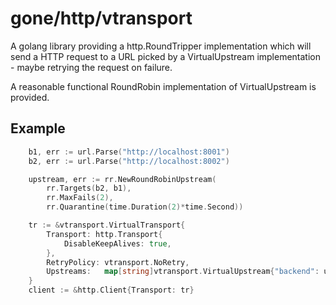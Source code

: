# gone/http/vtransport

A golang library providing a http.RoundTripper implementation which will send a HTTP request
to a URL picked by a VirtualUpstream implementation - maybe retrying the request on failure.

A reasonable functional RoundRobin implementation of VirtualUpstream is provided.

## Example

```go
	b1, err := url.Parse("http://localhost:8001")
	b2, err := url.Parse("http://localhost:8002")

	upstream, err := rr.NewRoundRobinUpstream(
		rr.Targets(b2, b1),
		rr.MaxFails(2),
		rr.Quarantine(time.Duration(2)*time.Second))

	tr := &vtransport.VirtualTransport{
		Transport: http.Transport{
			DisableKeepAlives: true,
		},
		RetryPolicy: vtransport.NoRetry,
		Upstreams:   map[string]vtransport.VirtualUpstream{"backend": upstream},
	}
	client := &http.Client{Transport: tr}
```

